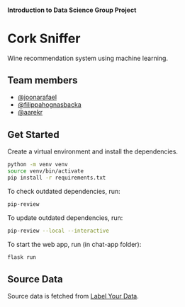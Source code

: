 #### Introduction to Data Science Group Project

# Cork Sniffer

Wine recommendation system using machine learning.

## Team members

- [@joonarafael](https://github.com/joonarafael)
- [@filippahognasbacka](https://github.com/filippahognasbacka)
- [@aarekr](https://github.com/aarekr)

## Get Started

Create a virtual environment and install the dependencies.

```bash
python -m venv venv
source venv/bin/activate
pip install -r requirements.txt
```

To check outdated dependencies, run:

```bash
pip-review
```

To update outdated dependencies, run:

```bash
pip-review --local --interactive
```

To start the web app, run (in chat-app folder):

```bash
flask run
```

## Source Data

Source data is fetched from [Label Your Data](https://labelyourdata.com/datasets/wine-review-dataset "Wine Review Dataset | Label Your Data").
